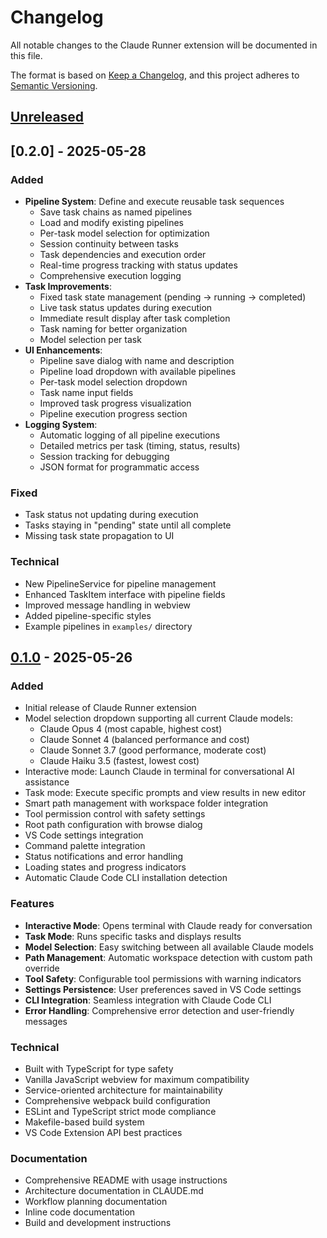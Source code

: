 # Changelog

All notable changes to the Claude Runner extension will be documented in this file.

The format is based on [Keep a Changelog](https://keepachangelog.com/en/1.0.0/),
and this project adheres to [Semantic Versioning](https://semver.org/spec/v2.0.0.html).

## [Unreleased]

## [0.2.0] - 2025-05-28

### Added

- **Pipeline System**: Define and execute reusable task sequences
  - Save task chains as named pipelines
  - Load and modify existing pipelines
  - Per-task model selection for optimization
  - Session continuity between tasks
  - Task dependencies and execution order
  - Real-time progress tracking with status updates
  - Comprehensive execution logging
- **Task Improvements**:
  - Fixed task state management (pending → running → completed)
  - Live task status updates during execution
  - Immediate result display after task completion
  - Task naming for better organization
  - Model selection per task
- **UI Enhancements**:
  - Pipeline save dialog with name and description
  - Pipeline load dropdown with available pipelines
  - Per-task model selection dropdown
  - Task name input fields
  - Improved task progress visualization
  - Pipeline execution progress section
- **Logging System**:
  - Automatic logging of all pipeline executions
  - Detailed metrics per task (timing, status, results)
  - Session tracking for debugging
  - JSON format for programmatic access

### Fixed

- Task status not updating during execution
- Tasks staying in "pending" state until all complete
- Missing task state propagation to UI

### Technical

- New PipelineService for pipeline management
- Enhanced TaskItem interface with pipeline fields
- Improved message handling in webview
- Added pipeline-specific styles
- Example pipelines in `examples/` directory

## [0.1.0] - 2025-05-26

### Added

- Initial release of Claude Runner extension
- Model selection dropdown supporting all current Claude models:
  - Claude Opus 4 (most capable, highest cost)
  - Claude Sonnet 4 (balanced performance and cost)
  - Claude Sonnet 3.7 (good performance, moderate cost)
  - Claude Haiku 3.5 (fastest, lowest cost)
- Interactive mode: Launch Claude in terminal for conversational AI assistance
- Task mode: Execute specific prompts and view results in new editor
- Smart path management with workspace folder integration
- Tool permission control with safety settings
- Root path configuration with browse dialog
- VS Code settings integration
- Command palette integration
- Status notifications and error handling
- Loading states and progress indicators
- Automatic Claude Code CLI installation detection

### Features

- **Interactive Mode**: Opens terminal with Claude ready for conversation
- **Task Mode**: Runs specific tasks and displays results
- **Model Selection**: Easy switching between all available Claude models
- **Path Management**: Automatic workspace detection with custom path override
- **Tool Safety**: Configurable tool permissions with warning indicators
- **Settings Persistence**: User preferences saved in VS Code settings
- **CLI Integration**: Seamless integration with Claude Code CLI
- **Error Handling**: Comprehensive error detection and user-friendly messages

### Technical

- Built with TypeScript for type safety
- Vanilla JavaScript webview for maximum compatibility
- Service-oriented architecture for maintainability
- Comprehensive webpack build configuration
- ESLint and TypeScript strict mode compliance
- Makefile-based build system
- VS Code Extension API best practices

### Documentation

- Comprehensive README with usage instructions
- Architecture documentation in CLAUDE.md
- Workflow planning documentation
- Inline code documentation
- Build and development instructions

[Unreleased]: https://github.com/codingworkflow/claude-runner/compare/v0.1.0...HEAD
[0.1.0]: https://github.com/codingworkflow/claude-runner/releases/tag/v0.1.0
